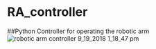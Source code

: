# RA_controller
##Python Controller for operating the robotic arm
![robotic arm controller 9_19_2018 1_18_47 pm](https://user-images.githubusercontent.com/39148476/45738620-a0509600-bc0e-11e8-97bc-55a4a0f95649.png)
